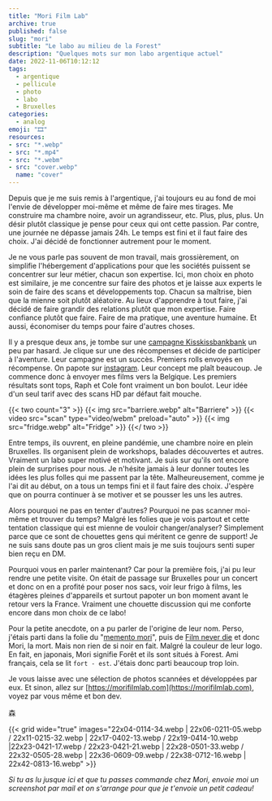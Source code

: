 ```yaml
---
title: "Mori Film Lab"
archive: true
published: false
slug: "mori"
subtitle: "Le labo au milieu de la Forest"
description: "Quelques mots sur mon labo argentique actuel"
date: 2022-11-06T10:12:12
tags:
  - argentique
  - pellicule
  - photo
  - labo
  - Bruxelles
categories:
  - analog
emoji: "🎞️"
resources:
- src: "*.webp"
- src: "*.mp4"
- src: "*.webm"
- src: "cover.webp"
  name: "cover"
---
```


Depuis que je me suis remis à l'argentique, j'ai toujours eu au fond de moi l'envie de développer moi-même et même de faire mes tirages. Me construire ma chambre noire, avoir un agrandisseur, etc. Plus, plus, plus. Un désir plutôt classique je pense pour ceux qui ont cette passion. Par contre, une journée ne dépasse jamais 24h. Le temps est fini et il faut faire des choix. J'ai décidé de fonctionner autrement pour le moment.

Je ne vous parle pas souvent de mon travail, mais grossièrement, on simplifie l'hébergement d'applications pour que les sociétés puissent se concentrer sur leur métier, chacun son expertise. Ici, mon choix en photo est similaire, je me concentre sur faire des photos et je laisse aux experts le soin de faire des scans et développements top. Chacun sa maîtrise, bien que la mienne soit plutôt aléatoire. Au lieux d'apprendre à tout faire, j'ai décidé de faire grandir des relations plutôt que mon expertise. Faire confiance plutôt que faire. Faire de ma pratique, une aventure humaine. Et aussi, économiser du temps pour faire d'autres choses.

Il y a presque deux ans, je tombe sur une [campagne Kisskissbankbank](https://www.kisskissbankbank.com/fr/projects/mori-film-lab-a-new-wave-film-photography-lab-and-community-hub-in-brussels) un peu par hasard. Je clique sur une des récompenses et décide de participer à l'aventure. Leur campagne est un succès. Premiers rolls envoyés en récompense. On papote sur [instagram](https://instagram.com/morifilmlab). Leur concept me plaît beaucoup. Je commence donc à envoyer mes films vers la Belgique. Les premiers résultats sont tops, Raph et Cole font vraiment un bon boulot. Leur idée d'un seul tarif avec des scans HD par défaut fait mouche.

{{< two count="3" >}}
  {{< img src="barriere.webp" alt="Barriere" >}}
  {{< video src="scan" type="video/webm" preload="auto" >}}
  {{< img src="fridge.webp" alt="Fridge" >}}
{{</ two >}}

Entre temps, ils ouvrent, en pleine pandémie, une chambre noire en plein Bruxelles. Ils organisent plein de workshops, balades découvertes et autres. Vraiment un labo super motivé et motivant. Je suis sur qu'ils ont encore plein de surprises pour nous. Je n'hésite jamais à leur donner toutes les idées les plus folles qui me passent par la tête. Malheureusement, comme je l'ai dit au début, on a tous un temps fini et il faut faire des choix. J'espère que on pourra continuer à se motiver et se pousser les uns les autres.

Alors pourquoi ne pas en tenter d'autres? Pourquoi ne pas scanner moi-même et trouver du temps? Malgré les folies que je vois partout et cette tentation classique qui est mienne de vouloir changer/analyser? Simplement parce que ce sont de chouettes gens qui méritent ce genre de support! Je ne suis sans doute pas un gros client mais je me suis toujours senti super bien reçu en DM.

Pourquoi vous en parler maintenant? Car pour la première fois, j'ai pu leur rendre une petite visite. On était de passage sur Bruxelles pour un concert et donc on en a profité pour poser nos sacs, voir leur frigo à films, les étagères pleines d'appareils et surtout papoter un bon moment avant le retour vers la France. Vraiment une chouette discussion qui me conforte encore dans mon choix de ce labo!

Pour la petite anecdote, on a pu parler de l'origine de leur nom. Perso, j'étais parti dans la folie du "[memento mori](https://fr.wikipedia.org/wiki/Memento_mori)", puis de [Film never die](https://filmneverdie.com/) et donc Mori, la mort. Mais non rien de si noir en fait. Malgré la couleur de leur logo. En fait, en japonais, Mori signifie Forêt et ils sont situés à Forest. Ami français,  cela se lit `fort - est`. J'étais donc parti beaucoup trop loin.

Je vous laisse avec une sélection de photos scannées et développées par eux.
Et sinon, allez sur [https://morifilmlab.com](https://morifilmlab.com), voyez par vous même et bon dev.

森


{{< grid wide="true" images="22x04-0114-34.webp | 22x06-0211-05.webp / 22x11-0215-32.webp | 22x17-0402-13.webp / 22x19-0414-10.webp |22x23-0421-17.webp / 22x23-0421-21.webp | 22x28-0501-33.webp / 22x32-0505-28.webp | 22x36-0609-09.webp / 22x38-0712-16.webp | 22x42-0813-16.webp" >}}

*Si tu as lu jusque ici et que tu passes commande chez Mori, envoie moi un screenshot par mail et on s'arrange pour que je t'envoie un petit cadeau!*

